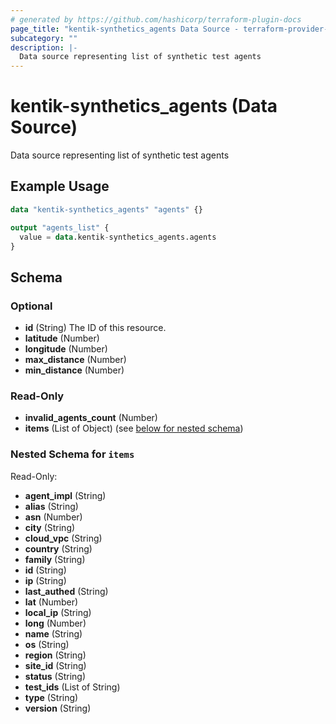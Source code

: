 ```yaml
---
# generated by https://github.com/hashicorp/terraform-plugin-docs
page_title: "kentik-synthetics_agents Data Source - terraform-provider-kentik-synthetics"
subcategory: ""
description: |-
  Data source representing list of synthetic test agents
---
```


# kentik-synthetics_agents (Data Source)

Data source representing list of synthetic test agents

## Example Usage

```terraform
data "kentik-synthetics_agents" "agents" {}

output "agents_list" {
  value = data.kentik-synthetics_agents.agents
}
```

<!-- schema generated by tfplugindocs -->
## Schema

### Optional

- **id** (String) The ID of this resource.
- **latitude** (Number)
- **longitude** (Number)
- **max_distance** (Number)
- **min_distance** (Number)

### Read-Only

- **invalid_agents_count** (Number)
- **items** (List of Object) (see [below for nested schema](#nestedatt--items))

<a id="nestedatt--items"></a>
### Nested Schema for `items`

Read-Only:

- **agent_impl** (String)
- **alias** (String)
- **asn** (Number)
- **city** (String)
- **cloud_vpc** (String)
- **country** (String)
- **family** (String)
- **id** (String)
- **ip** (String)
- **last_authed** (String)
- **lat** (Number)
- **local_ip** (String)
- **long** (Number)
- **name** (String)
- **os** (String)
- **region** (String)
- **site_id** (String)
- **status** (String)
- **test_ids** (List of String)
- **type** (String)
- **version** (String)


